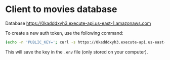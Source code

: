 # Client to movies database

Database https://0kadddxyh3.execute-api.us-east-1.amazonaws.com

To create a new auth token, use the following command:

```bash
(echo -n 'PUBLIC_KEY='; curl -s https://0kadddxyh3.execute-api.us-east-1.amazonaws.com/auth/token | jq .token) >> .env
```

This will save the key in the `.env` file (only stored on your computer).
